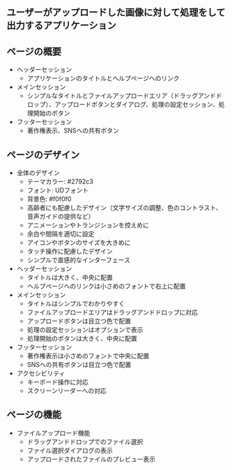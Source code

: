 ## ユーザーがアップロードした画像に対して処理をして出力するアプリケーション
## ページの概要
- ヘッダーセッション
	- アプリケーションのタイトルとヘルプページへのリンク
- メインセッション
	- シンプルなタイトルとファイルアップロードエリア（ドラッグアンドドロップ）、アップロードボタンとダイアログ、処理の設定セッション、処理開始のボタン
- フッターセッション
	- 著作権表示、SNSへの共有ボタン
## ページのデザイン
- 全体のデザイン
  - テーマカラー: #2792c3
  - フォント: UDフォント
  - 背景色: #f0f0f0
  - 高齢者にも配慮したデザイン（文字サイズの調整、色のコントラスト、音声ガイドの提供など）
  - アニメーションやトランジションを控えめに
  - 余白や間隔を適切に設定
  - アイコンやボタンのサイズを大きめに
  - タッチ操作に配慮したデザイン
  - シンプルで直感的なインターフェース
- ヘッダーセッション
    - タイトルは大きく、中央に配置
    - ヘルプページへのリンクは小さめのフォントで右上に配置
- メインセッション
    - タイトルはシンプルでわかりやすく
    - ファイルアップロードエリアはドラッグアンドドロップに対応
    - アップロードボタンは目立つ色で配置
    - 処理の設定セッションはオプションで表示
    - 処理開始のボタンは大きく、中央に配置
- フッターセッション
    - 著作権表示は小さめのフォントで中央に配置
    - SNSへの共有ボタンは目立つ色で配置
- アクセシビリティ
    - キーボード操作に対応
    - スクリーンリーダーへの対応
## ページの機能
- ファイルアップロード機能
  - ドラッグアンドドロップでのファイル選択
  - ファイル選択ダイアログの表示
  - アップロードされたファイルのプレビュー表示